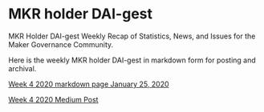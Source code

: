 # MKR holder DAI-gest

MKR Holder DAI-gest Weekly Recap of Statistics, News, and Issues for the Maker Governance Community.

Here is the weekly MKR holder DAI-gest in markdown form for posting and archival.

[Week 4 2020 markdown page January 25, 2020](https://github.com/adrianhacker-pdx/MKR-holder-DAI-gest/blob/master/2020/Week%204%202020.md)

[Week 4 2020 Medium Post](https://medium.com/@ahacker.or.us/mkr-holder-dai-gest-week-4-2020-52649ea96171)
